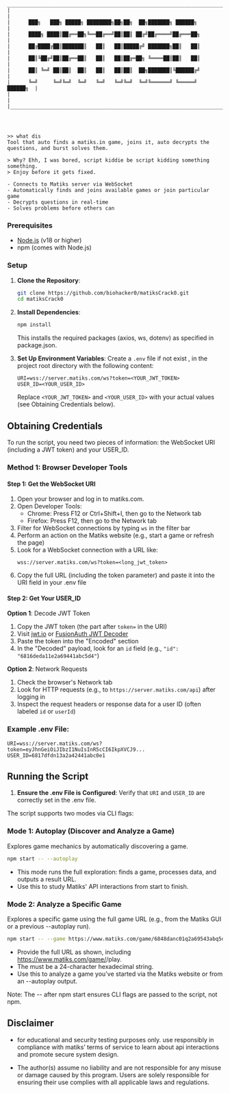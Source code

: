 ```
_____________________________________________________________________________
|                                                                             |
|      ███╗   ███╗ █████╗ ████████╗██╗██╗  ██╗███████╗ ██████╗               |
|      ████╗ ████║██╔══██╗╚══██╔══╝██║██║ ██╔╝██╔════╝██╔═══██╗              |
|      ██╔████╔██║███████║   ██║   ██║█████╔╝ ███████╗██║   ██║              |
|      ██║╚██╔╝██║██╔══██║   ██║   ██║██╔═██╗ ╚════██║██║   ██║              |
|      ██║ ╚═╝ ██║██║  ██║   ██║   ██║██║  ██╗███████║╚██████╔╝              |
|      ╚═╝     ╚═╝╚═╝  ╚═╝   ╚═╝   ╚═╝╚═╝  ╚═╝╚══════╝ ╚═════╝      ██████╗  |
|                                                                             |
|_____________________________________________________________________________|




>> what dis
Tool that auto finds a matiks.in game, joins it, auto decrypts the questions, and burst solves them.

> Why? Ehh, I was bored, script kiddie be script kidding something something.
> Enjoy before it gets fixed.

- Connects to Matiks server via WebSocket
- Automatically finds and joins available games or join particular game
- Decrypts questions in real-time
- Solves problems before others can

```

### Prerequisites

- [Node.js](https://nodejs.org/) (v18 or higher)
- npm (comes with Node.js)

### Setup

1. **Clone the Repository**:

   ```bash
   git clone https://github.com/biohacker0/matiksCrack0.git
   cd matiksCrack0
   ```

2. **Install Dependencies**:

   ```bash
   npm install
   ```

   This installs the required packages (axios, ws, dotenv) as specified in package.json.

3. **Set Up Environment Variables**:
   Create a `.env` file if not exist , in the project root directory with the following content:
   ```
   URI=wss://server.matiks.com/ws?token=<YOUR_JWT_TOKEN>
   USER_ID=<YOUR_USER_ID>
   ```
   Replace `<YOUR_JWT_TOKEN>` and `<YOUR_USER_ID>` with your actual values (see Obtaining Credentials below).

## Obtaining Credentials

To run the script, you need two pieces of information: the WebSocket URI (including a JWT token) and your USER_ID.

### Method 1: Browser Developer Tools

#### Step 1: Get the WebSocket URI

1. Open your browser and log in to matiks.com.
2. Open Developer Tools:
   - Chrome: Press F12 or Ctrl+Shift+I, then go to the Network tab
   - Firefox: Press F12, then go to the Network tab
3. Filter for WebSocket connections by typing `ws` in the filter bar
4. Perform an action on the Matiks website (e.g., start a game or refresh the page)
5. Look for a WebSocket connection with a URL like:
   ```
   wss://server.matiks.com/ws?token=<long_jwt_token>
   ```
6. Copy the full URL (including the token parameter) and paste it into the URI field in your .env file

#### Step 2: Get Your USER_ID

**Option 1**: Decode JWT Token

1. Copy the JWT token (the part after `token=` in the URI)
2. Visit [jwt.io](https://jwt.io) or [FusionAuth JWT Decoder](https://fusionauth.io/dev-tools/jwt-decoder)
3. Paste the token into the "Encoded" section
4. In the "Decoded" payload, look for an `id` field (e.g., `"id": "6816deda11e2a69441abc5d4"`)

**Option 2**: Network Requests

1. Check the browser's Network tab
2. Look for HTTP requests (e.g., to `https://server.matiks.com/api`) after logging in
3. Inspect the request headers or response data for a user ID (often labeled `id` or `userId`)

### Example .env File:

```
URI=wss://server.matiks.com/ws?token=eyJhnGeiOiJIbzI1NuIsInR5cCI6IkpXVCJ9...
USER_ID=6817dfdn13a2a42441abc0e1
```

## Running the Script

1. **Ensure the .env File is Configured**:
   Verify that `URI` and `USER_ID` are correctly set in the .env file.

The script supports two modes via CLI flags:

### Mode 1: Autoplay (Discover and Analyze a Game)

Explores game mechanics by automatically discovering a game.

```bash
npm start -- --autoplay
```

- This mode runs the full exploration: finds a game, processes data, and outputs a result URL.
- Use this to study Matiks' API interactions from start to finish.

### Mode 2: Analyze a Specific Game

Explores a specific game using the full game URL (e.g., from the Matiks GUI or a previous --autoplay run).

```bash
npm start -- --game https://www.matiks.com/game/6848danc01q2a69543abq5d4/play
```

- Provide the full URL as shown, including https://www.matiks.com/game/<gameId>/play.
- The <gameId> must be a 24-character hexadecimal string.
- Use this to analyze a game you've started via the Matiks website or from an --autoplay output.

Note: The -- after npm start ensures CLI flags are passed to the script, not npm.

## Disclaimer

- for educational and security testing purposes only. use responsibly in compliance with matiks’ terms of service to learn about api interactions and promote secure system design.

- The author(s) assume no liability and are not responsible for any misuse or damage caused by this program. Users are solely responsible for ensuring their use complies with all applicable laws and regulations.
